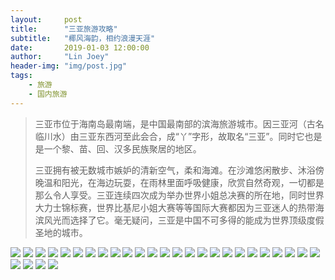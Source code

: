 ```yaml
---
layout:     post
title:      "三亚旅游攻略"
subtitle:   "椰风海韵，相约浪漫天涯"
date:       2019-01-03 12:00:00
author:     "Lin Joey"
header-img: "img/post.jpg"
tags:
    - 旅游
    - 国内旅游
---
```

>三亚市位于海南岛最南端，是中国最南部的滨海旅游城市。因三亚河（古名临川水）由三亚东西河至此会合，成“丫”字形，故取名“三亚”。同时它也是是一个黎、苗、回、汉多民族聚居的地区。
>
>三亚拥有被无数城市嫉妒的清新空气，柔和海滩。在沙滩悠闲散步、沐浴傍晚温和阳光，在海边玩耍，在雨林里面呼吸健康，欣赏自然奇观，一切都是那么令人享受。三亚连续四次成为举办世界小姐总决赛的所在地，同时世界大力士锦标赛，世界比基尼小姐大赛等等国际大赛都因为三亚迷人的热带海滨风光而选择了它。毫无疑问，三亚是中国不可多得的能成为世界顶级度假圣地的城市。

![](https://linjoey-image.oss-cn-beijing.aliyuncs.com/我是驴友-三亚旅游攻略_页面_01.jpg)
![](https://linjoey-image.oss-cn-beijing.aliyuncs.com/我是驴友-三亚旅游攻略_页面_02.jpg)
![](https://linjoey-image.oss-cn-beijing.aliyuncs.com/我是驴友-三亚旅游攻略_页面_03.jpg)
![](https://linjoey-image.oss-cn-beijing.aliyuncs.com/我是驴友-三亚旅游攻略_页面_04.jpg)
![](https://linjoey-image.oss-cn-beijing.aliyuncs.com/我是驴友-三亚旅游攻略_页面_05.jpg)
![](https://linjoey-image.oss-cn-beijing.aliyuncs.com/我是驴友-三亚旅游攻略_页面_06.jpg)
![](https://linjoey-image.oss-cn-beijing.aliyuncs.com/我是驴友-三亚旅游攻略_页面_07.jpg)
![](https://linjoey-image.oss-cn-beijing.aliyuncs.com/我是驴友-三亚旅游攻略_页面_08.jpg)
![](https://linjoey-image.oss-cn-beijing.aliyuncs.com/我是驴友-三亚旅游攻略_页面_09.jpg)
![](https://linjoey-image.oss-cn-beijing.aliyuncs.com/我是驴友-三亚旅游攻略_页面_10.jpg)
![](https://linjoey-image.oss-cn-beijing.aliyuncs.com/我是驴友-三亚旅游攻略_页面_11.jpg)
![](https://linjoey-image.oss-cn-beijing.aliyuncs.com/我是驴友-三亚旅游攻略_页面_12.jpg)
![](https://linjoey-image.oss-cn-beijing.aliyuncs.com/我是驴友-三亚旅游攻略_页面_13.jpg)
![](https://linjoey-image.oss-cn-beijing.aliyuncs.com/我是驴友-三亚旅游攻略_页面_14.jpg)
![](https://linjoey-image.oss-cn-beijing.aliyuncs.com/我是驴友-三亚旅游攻略_页面_15.jpg)
![](https://linjoey-image.oss-cn-beijing.aliyuncs.com/我是驴友-三亚旅游攻略_页面_16.jpg)
![](https://linjoey-image.oss-cn-beijing.aliyuncs.com/我是驴友-三亚旅游攻略_页面_17.jpg)
![](https://linjoey-image.oss-cn-beijing.aliyuncs.com/我是驴友-三亚旅游攻略_页面_18.jpg)
![](https://linjoey-image.oss-cn-beijing.aliyuncs.com/我是驴友-三亚旅游攻略_页面_19.jpg)
![](https://linjoey-image.oss-cn-beijing.aliyuncs.com/我是驴友-三亚旅游攻略_页面_20.jpg)
![](https://linjoey-image.oss-cn-beijing.aliyuncs.com/我是驴友-三亚旅游攻略_页面_21.jpg)
![](https://linjoey-image.oss-cn-beijing.aliyuncs.com/我是驴友-三亚旅游攻略_页面_22.jpg)
![](https://linjoey-image.oss-cn-beijing.aliyuncs.com/我是驴友-三亚旅游攻略_页面_23.jpg)
![](https://linjoey-image.oss-cn-beijing.aliyuncs.com/我是驴友-三亚旅游攻略_页面_24.jpg)
![](https://linjoey-image.oss-cn-beijing.aliyuncs.com/我是驴友-三亚旅游攻略_页面_25.jpg)
![](https://linjoey-image.oss-cn-beijing.aliyuncs.com/我是驴友-三亚旅游攻略_页面_26.jpg)
![](https://linjoey-image.oss-cn-beijing.aliyuncs.com/我是驴友-三亚旅游攻略_页面_27.jpg)
![](https://linjoey-image.oss-cn-beijing.aliyuncs.com/我是驴友-三亚旅游攻略_页面_28.jpg)
![](https://linjoey-image.oss-cn-beijing.aliyuncs.com/我是驴友-三亚旅游攻略_页面_29.jpg)

